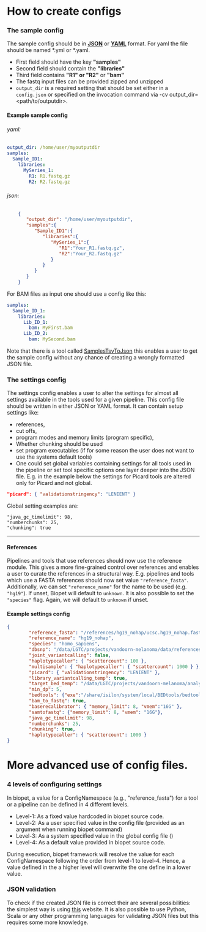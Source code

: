 # How to create configs

### The sample config

The sample config should be in [__JSON__](http://www.json.org/) or [__YAML__](http://yaml.org/) format. For yaml the file should be named *.yml or *.yaml.

- First field should have the key __"samples"__
- Second field should contain the __"libraries"__
- Third field contains __"R1" or "R2"__ or __"bam"__
- The fastq input files can be provided zipped and unzipped
- `output_dir` is a required setting that should be set either in a `config.json` or specified on the invocation command via -cv output_dir=<path/to/outputdir\>.

#### Example sample config

###### yaml:

``` yaml
output_dir: /home/user/myoutputdir
samples:
  Sample_ID1:
    libraries:
      MySeries_1:
        R1: R1.fastq.gz
        R2: R2.fastq.gz
```

###### json:

``` json
    {  
       "output_dir": "/home/user/myoutputdir",
       "samples":{  
          "Sample_ID1":{  
             "libraries":{  
                "MySeries_1":{  
                   "R1":"Your_R1.fastq.gz",
                   "R2":"Your_R2.fastq.gz"
                }
             }
          }
       }
    }
```

For BAM files as input one should use a config like this:
  
``` yaml
samples:
  Sample_ID_1:
    libraries:  
      Lib_ID_1:
        bam: MyFirst.bam
      Lib_ID_2:
        bam: MySecond.bam
```


Note that there is a tool called [SamplesTsvToJson](../tools/SamplesTsvToJson.md) this enables a user to get the sample config without any chance of creating a wrongly formatted JSON file.


### The settings config
The settings config enables a user to alter the settings for almost all settings available in the tools used for a given pipeline.
This config file should be written in either JSON or YAML format. It can contain setup settings like:

 * references,
 * cut offs,
 * program modes and memory limits (program specific),
 * Whether chunking should be used
 * set program executables (if for some reason the user does not want to use the systems default tools)
 * One could set global variables containing settings for all tools used in the pipeline or set tool specific options one layer 
 deeper into the JSON file. E.g. in the example below the settings for Picard tools are altered only for Picard and not global. 


``` json
"picard": { "validationstringency": "LENIENT" } 
```

Global setting examples are:
~~~
"java_gc_timelimit": 98,
"numberchunks": 25,
"chunking": true
~~~


----

#### References
Pipelines and tools that use references should now use the reference module.
This gives a more fine-grained control over references and enables a user to curate the references in a structural way.
E.g. pipelines and tools which use a FASTA references should now set value `"reference_fasta"`.
Additionally, we can set `"reference_name"` for the name to be used (e.g. `"hg19"`). If unset, Biopet will default to `unknown`.
It is also possible to set the `"species"` flag. Again, we will default to `unknown` if unset.

#### Example settings config
``` json
{
        "reference_fasta": "/references/hg19_nohap/ucsc.hg19_nohap.fasta",
        "reference_name": "hg19_nohap",
        "species": "homo_sapiens",
        "dbsnp": "/data/LGTC/projects/vandoorn-melanoma/data/references/hg19_nohap/dbsnp_137.hg19_nohap.vcf",
        "joint_variantcalling": false,
        "haplotypecaller": { "scattercount": 100 },
        "multisample": { "haplotypecaller": { "scattercount": 1000 } },
        "picard": { "validationstringency": "LENIENT" },
        "library_variantcalling_temp": true,
        "target_bed_temp": "/data/LGTC/projects/vandoorn-melanoma/analysis/target.bed",
        "min_dp": 5,
        "bedtools": {"exe":"/share/isilon/system/local/BEDtools/bedtools-2.17.0/bin/bedtools"},
        "bam_to_fastq": true,
        "baserecalibrator": { "memory_limit": 8, "vmem":"16G" },
        "samtofastq": {"memory_limit": 8, "vmem": "16G"},
        "java_gc_timelimit": 98,
        "numberchunks": 25,
        "chunking": true,
        "haplotypecaller": { "scattercount": 1000 }
}
```

# More advanced use of config files.
### 4 levels of configuring settings
In biopet, a value for a ConfigNamespace (e.g., "reference_fasta") for a tool or a pipeline can be defined in 4 different levels.
 * Level-1: As a fixed value hardcoded in biopet source code.
 * Level-2: As a user specified value in the config file (provided as an argument when running biopet command)
 * Level-3: As a system specified value in the global config file ()
 * Level-4: As a default value provided in biopet source code.

During execution, biopet framework will resolve the value for each ConfigNamespace following the order from level-1 to level-4. Hence, a value defined in the a higher level will overwrite the one define in a lower value.

### JSON validation

To check if the created JSON file is correct their are several possibilities: the simplest way is using [this](http://jsonformatter.curiousconcept.com/)
website. It is also possible to use Python, Scala or any other programming languages for validating JSON files but this requires some more knowledge.